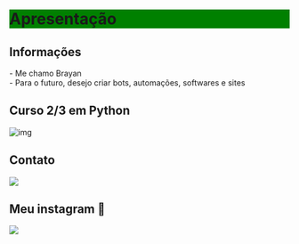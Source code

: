 <h1 style="background-color:green;">Apresentação</h1>
<h2>Informações</h2>
- Me chamo Brayan<br>
- Para o futuro, desejo criar bots, automações, softwares e sites<br>
<h2>Curso 2/3 em Python</h2>
<img src="https://img.shields.io/badge/Python-FFD43B?style=for-the-badge&logo=python&logoColor=blue" alt="img">
<h2>Contato</h2>
<a title="Twitter @cybbrayan" href="https://twitter.com/cybbrayan" target="_blank"><img src="https://img.shields.io/badge/Twitter-1DA1F2?style=for-the-badge&logo=twitter&logoColor=white"></a>
<h2>Meu instagram 🙂</h2>
<a target="_blank" href="https://www.instagram.com/cybbrayan/" title="Instagram @cybbrayan"><img src="https://img.shields.io/badge/Instagram-E4405F?style=for-the-badge&logo=instagram&logoColor=white"></a>

